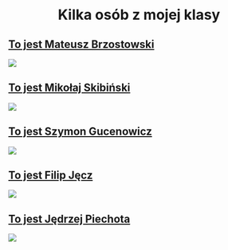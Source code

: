 
<html lang="pl" >
<head>
<meta charset="utf-8" />
<meta http-equiv="X-UA-Compatible" content="IE=edge,chrome,opera=1" />

<link rel="stylesheet" href="boody.css" type="text/css" />

<title>moja klasa</title>
</head>

<body>

<h1>&nbsp;&nbsp;&nbsp;&nbsp;&nbsp;&nbsp;&nbsp;&nbsp;&nbsp;&nbsp;&nbsp;&nbsp;&nbsp;&nbsp;&nbsp;&nbsp;&nbsp;&nbsp;&nbsp;&nbsp;&nbsp;&nbsp;&nbsp;&nbsp;&nbsp;&nbsp;&nbsp;&nbsp;&nbsp;&nbsp;&nbsp;&nbsp;&nbsp;&nbsp;&nbsp;&nbsp;&nbsp;&nbsp;&nbsp;&nbsp;&nbsp;&nbsp;&nbsp;&nbsp;&nbsp;&nbsp;&nbsp;&nbsp;&nbsp;&nbsp;&nbsp;&nbsp;&nbsp;&nbsp;&nbsp;&nbsp;&nbsp;&nbsp;&nbsp;&nbsp;&nbsp;&nbsp;&nbsp;&nbsp;&nbsp;&nbsp;&nbsp;&nbsp;&nbsp;&nbsp;&nbsp;&nbsp;&nbsp;&nbsp;&nbsp;&nbsp;&nbsp;&nbsp;&nbsp;&nbsp;&nbsp;&nbsp;&nbsp;&nbsp;&nbsp;&nbsp;&nbsp;&nbsp;&nbsp;&nbsp;&nbsp;Kilka osób z mojej klasy</h1>

<a href="https://www.facebook.com/profile.php?id=100067066847556"> <h2> To jest Mateusz Brzostowski </h2> </a>
    
<img src="https://scontent.xx.fbcdn.net/v/t1.15752-9/277688883_522736742708503_7058576684140158855_n.jpg?stp=dst-jpg_s640x640&_nc_cat=107&ccb=1-5&_nc_sid=aee45a&_nc_ohc=m1XbWe09uZEAX8O-1RE&_nc_ad=z-m&_nc_cid=0&_nc_ht=scontent.xx&oh=03_AVKHFCLNq5UhYQz4DYckfgDtFH5aDzrj7mCgVQPE_FAowA&oe=6271A6EC" />

<a href="https://www.facebook.com/Skibakoks"> <h2>To jest Mikołaj Skibiński </h2> </a>


<img src="https://scontent.xx.fbcdn.net/v/t1.15752-9/277834300_953959755314232_6665602027776305285_n.jpg?stp=dst-jpg_s600x600&_nc_cat=102&ccb=1-5&_nc_sid=aee45a&_nc_ohc=ro0oExYSesUAX_wcpir&_nc_ad=z-m&_nc_cid=0&_nc_ht=scontent.xx&oh=03_AVI0U0DBmXH_9f1yHGcaqMeezwfsmCccuGwI2xLJDycmEA&oe=62747873" />

<a href="https://www.facebook.com/szymon.gucenowicz.5"> <h2>To jest Szymon Gucenowicz</h2> </a>

<img src="https://scontent.fktw4-1.fna.fbcdn.net/v/t1.15752-9/277548140_1847311628809461_1129681691551425718_n.jpg?stp=dst-jpg_s1080x2048&_nc_cat=109&ccb=1-5&_nc_sid=ae9488&_nc_ohc=Ck1YR30OhIoAX9PNCJu&_nc_ht=scontent.fktw4-1.fna&oh=03_AVIYKp5IObGRFMcawlEtj3ohfSeyQWd-hqdsxmSLUMPawA&oe=62753B88" />

<a href="https://www.facebook.com/profile.php?id=100077528966307"> <h2>To jest Filip Jęcz</h2> </a>

<img src="https://scontent.fktw4-1.fna.fbcdn.net/v/t1.15752-9/277689044_2418196608323129_4644034010137164458_n.jpg?_nc_cat=111&ccb=1-5&_nc_sid=ae9488&_nc_ohc=aTlKaJhl5BcAX-L9ut7&_nc_ht=scontent.fktw4-1.fna&oh=03_AVIJilQejwYOdtsHIDcNBlYoesujVINYhqzz2bje1JXn8g&oe=627372A9" />

<a href="https://www.facebook.com/jedrek.piechota"> <h2>To jest Jędrzej Piechota</h2> </a>


<img src="https://scontent.fktw1-1.fna.fbcdn.net/v/t1.15752-9/277736900_5114715551949033_3759693772465097564_n.jpg?stp=dst-jpg_s1080x2048&_nc_cat=101&ccb=1-5&_nc_sid=ae9488&_nc_ohc=H3WzYCLE-4kAX9agzqe&_nc_ht=scontent.fktw1-1.fna&oh=03_AVLmw11AeXjtPV1Fcdkj5C3nfith-oyT282VSBpEV-3iXw&oe=62744BFE" />




</body>
